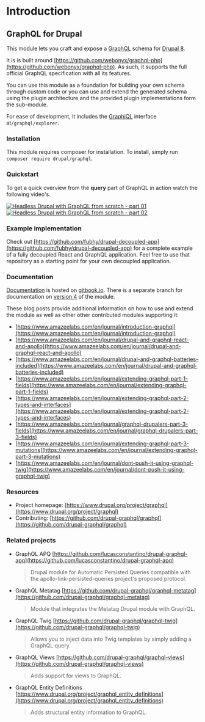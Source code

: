 # Introduction

## GraphQL for Drupal

This module lets you craft and expose a [GraphQL](http://graphql.org/) schema for [Drupal 8](https://www.drupal.org/8).

It is is built around [https://github.com/webonyx/graphql-php](https://github.com/webonyx/graphql-php). As such, it supports the full official GraphQL specification with all its features.

You can use this module as a foundation for building your own schema through custom code or you can use and extend the generated schema using the plugin architecture and the provided plugin implementations form the sub-module.

For ease of development, it includes the [GraphiQL](https://github.com/graphql/graphiql/) interface at`/graphql/explorer`.

### Installation

This module requires composer for installation. To install, simply run `composer require drupal/graphql`.

### Quickstart

To get a quick overview from the **query** part of GraphQL in action watch the following video's.

[![Headless Drupal with GraphQL from scratch - part 01](https://img.youtube.com/vi/Fx1Gz-BVNx8/0.jpg)](https://www.youtube.com/watch?v=Fx1Gz-BVNx8) [![Headless Drupal with GraphQL from scratch - part 02](https://img.youtube.com/vi/Q0hTG5ASzx0/0.jpg)](https://www.youtube.com/watch?v=Q0hTG5ASzx0)

### Example implementation

Check out [https://github.com/fubhy/drupal-decoupled-app](https://github.com/fubhy/drupal-decoupled-app) for a complete example of a fully decoupled React and GraphQL application. Feel free to use that repository as a starting point for your own decoupled application.

### Documentation

[Documentation](https://drupal-graphql.gitbook.io/graphql/) is hosted on [gitbook.io](http://www.gitbook.io). There is a separate branch for documentation on [version 4](https://drupal-graphql.gitbook.io/graphql/v/8.x-4.x/) of the module.

These blog posts provide additional information on how to use and extend the module as well as other other contributed modules supporting it:

- [https://www.amazeelabs.com/en/journal/introduction-graphql](https://www.amazeelabs.com/en/journal/introduction-graphql)
- [https://www.amazeelabs.com/en/journal/drupal-and-graphql-react-and-apollo](https://www.amazeelabs.com/en/journal/drupal-and-graphql-react-and-apollo)
- [https://www.amazeelabs.com/en/journal/drupal-and-graphql-batteries-included](https://www.amazeelabs.com/en/journal/drupal-and-graphql-batteries-included)
- [https://www.amazeelabs.com/en/journal/extending-graphql-part-1-fields](https://www.amazeelabs.com/en/journal/extending-graphql-part-1-fields)
- [https://www.amazeelabs.com/en/journal/extending-graphql-part-2-types-and-interfaces](https://www.amazeelabs.com/en/journal/extending-graphql-part-2-types-and-interfaces)
- [https://www.amazeelabs.com/en/journal/graphql-drupalers-part-3-fields](https://www.amazeelabs.com/en/journal/graphql-drupalers-part-3-fields)
- [https://www.amazeelabs.com/en/journal/extending-graphql-part-3-mutations](https://www.amazeelabs.com/en/journal/extending-graphql-part-3-mutations)
- [https://www.amazeelabs.com/en/journal/dont-push-it-using-graphql-twig](https://www.amazeelabs.com/en/journal/dont-push-it-using-graphql-twig)

### Resources

- Project homepage: [https://www.drupal.org/project/graphql](https://www.drupal.org/project/graphql)
- Contributing: [https://github.com/drupal-graphql/graphql](https://github.com/drupal-graphql/graphql)

### Related projects

- GraphQL APQ [https://github.com/lucasconstantino/drupal-graphql-apq](https://github.com/lucasconstantino/drupal-graphql-apq)

  > Drupal module for Automatic Persisted Queries compatible with the apollo-link-persisted-queries project's proposed protocol.

- GraphQL Metatag [https://github.com/drupal-graphql/graphql-metatag](https://github.com/drupal-graphql/graphql-metatag)

  > Module that integrates the Metatag Drupal module with GraphQL.

- GraphQL Twig [https://github.com/drupal-graphql/graphql-twig](https://github.com/drupal-graphql/graphql-twig)

  > Allows you to inject data into Twig templates by simply adding a GraphQL query.

- GraphQL Views [https://github.com/drupal-graphql/graphql-views](https://github.com/drupal-graphql/graphql-views)

  > Adds support for views to GraphQL.

- GraphQL Entity Definitions [https://www.drupal.org/project/graphql_entity_definitions](https://www.drupal.org/project/graphql_entity_definitions)

  > Adds structural entity information to GraphQL.
